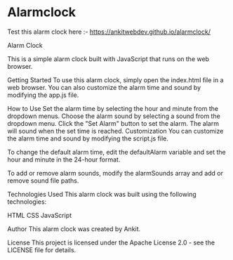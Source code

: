 # Alarmclock
Test this alarm clock here :- https://ankitwebdev.github.io/alarmclock/

Alarm Clock

This is a simple alarm clock built with JavaScript that runs on the web browser.

Getting Started
To use this alarm clock, simply open the index.html file in a web browser. You can also customize the alarm time and sound by modifying the app.js file.

How to Use
Set the alarm time by selecting the hour and minute from the dropdown menus.
Choose the alarm sound by selecting a sound from the dropdown menu.
Click the "Set Alarm" button to set the alarm.
The alarm will sound when the set time is reached.
Customization
You can customize the alarm time and sound by modifying the script.js file.

To change the default alarm time, edit the defaultAlarm variable and set the hour and minute in the 24-hour format.

To add or remove alarm sounds, modify the alarmSounds array and add or remove sound file paths.

Technologies Used
This alarm clock was built using the following technologies:

HTML
CSS
JavaScript

Author
This alarm clock was created by Ankit.

License
This project is licensed under the Apache License 2.0 - see the LICENSE file for details.
